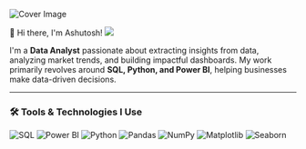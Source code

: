 ![Cover Image](https://i.pinimg.com/originals/90/70/32/9070324cdfc07c68d60eed0c39e77573.gif)

👋 Hi there, I'm Ashutosh! 
![](https://komarev.com/ghpvc/?username=ashudata&color=blue)

I'm a **Data Analyst** passionate about extracting insights from data, analyzing market trends, and building impactful dashboards. My work primarily revolves around **SQL, Python, and Power BI**, helping businesses make data-driven decisions.  

---

### 🛠️ Tools & Technologies I Use
<p>
  <img alt="SQL" src="https://img.shields.io/badge/-SQL-4479A1?style=flat-square&logo=postgresql&logoColor=white" />
  <img alt="Power BI" src="https://img.shields.io/badge/-Power_BI-F2C811?style=flat-square&logo=powerbi&logoColor=black" />
  <img alt="Python" src="https://img.shields.io/badge/-Python-3776AB?style=flat-square&logo=python&logoColor=white" />
  <img alt="Pandas" src="https://img.shields.io/badge/-Pandas-150458?style=flat-square&logo=pandas&logoColor=white" />
  <img alt="NumPy" src="https://img.shields.io/badge/-NumPy-013243?style=flat-square&logo=numpy&logoColor=white" />
  <img alt="Matplotlib" src="https://img.shields.io/badge/-Matplotlib-11557c?style=flat-square&logo=plotly&logoColor=white" />
  <img alt="Seaborn" src="https://img.shields.io/badge/-Seaborn-1F77B4?style=flat-square&logoColor=white" />
  </p>
